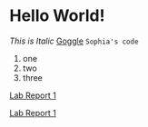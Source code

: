 # Hello World!
*This is Italic*
[Goggle](www.google.com)
`Sophia's code`
1. one
2. two
3. three

[Lab Report 1](lab-report-1-week-2.html)

[Lab Report 1](https://sophiaashraf.github.io/ccse15l-lab-reports/lab-report-1-week-2.html)
